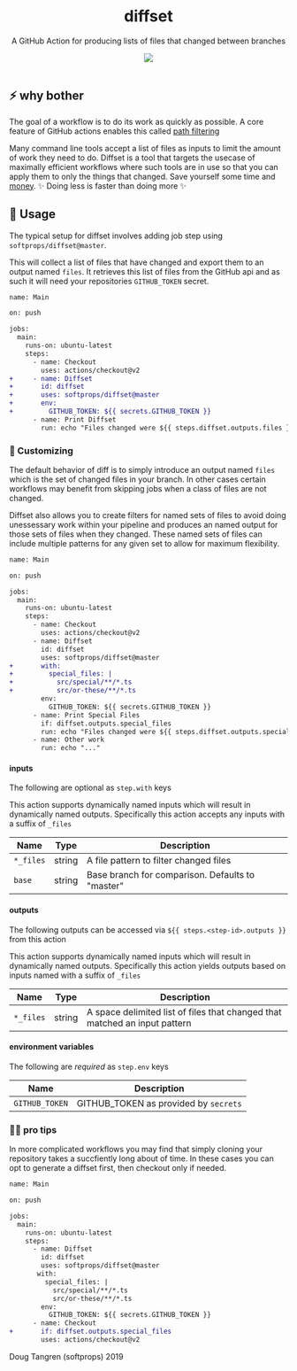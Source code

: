 <h1 align="center">
  diffset
</h1>

<p align="center">
   A GitHub Action for producing lists of files that changed between branches
</p>

<div align="center">
  <a href="https://github.com/softprops/diffset/actions">
		<img src="https://github.com/softprops/diffset/workflows/Main/badge.svg"/>
	</a>
</div>

<br />

## ⚡ why bother

The goal of a workflow is to do its work as quickly as possible. A core feature of GitHub actions enables this called [path filtering](https://help.github.com/en/actions/automating-your-workflow-with-github-actions/workflow-syntax-for-github-actions#onpushpull_requestpaths)

Many command line tools accept a list of files as inputs to limit the amount of work they need to do. Diffset is a tool that targets the usecase of maximally efficient workflows where such tools are in use so that you can apply them to only the things that changed. Save yourself some time and [money](https://help.github.com/en/github/setting-up-and-managing-billing-and-payments-on-github/about-billing-for-github-actions#about-billing-for-github-actions). ✨ Doing less is faster than doing more ✨

## 🤸 Usage

The typical setup for diffset involves adding job step using `softprops/diffset@master`.

This will collect a list of files that have changed and export them to an output named `files`. It retrieves this list of files from the GitHub api and as such it will need your repositories `GITHUB_TOKEN` secret.

```diff
name: Main

on: push

jobs:
  main:
    runs-on: ubuntu-latest
    steps:
      - name: Checkout
        uses: actions/checkout@v2
+     - name: Diffset
+       id: diffset
+       uses: softprops/diffset@master
+       env:
+         GITHUB_TOKEN: ${{ secrets.GITHUB_TOKEN }}
      - name: Print Diffset
        run: echo "Files changed were ${{ steps.diffset.outputs.files }}"
```

### 💅 Customizing

The default behavior of diff is to simply introduce an output named `files` which is the set of changed files in your branch. In other cases certain workflows may benefit from skipping jobs when a class of files are not changed.

Diffset also allows you to create filters for named sets of files to avoid doing unessessary work within your pipeline and produces an named output for those sets of files when they changed. These named sets of files can include multiple patterns for any given set to allow for maximum
flexibility.

```diff
name: Main

on: push

jobs:
  main:
    runs-on: ubuntu-latest
    steps:
      - name: Checkout
        uses: actions/checkout@v2
      - name: Diffset
        id: diffset
        uses: softprops/diffset@master
+       with:
+         special_files: |
+           src/special/**/*.ts
+           src/or-these/**/*.ts
        env:
          GITHUB_TOKEN: ${{ secrets.GITHUB_TOKEN }}
      - name: Print Special Files
        if: diffset.outputs.special_files
        run: echo "Files changed were ${{ steps.diffset.outputs.special_files }}"
      - name: Other work
        run: echo "..."
```

#### inputs

The following are optional as `step.with` keys

This action supports dynamically named inputs which will result in dynamically named outputs.
Specifically this action accepts any inputs with a suffix of `_files`

| Name        | Type    | Description                                                     |
|-------------|---------|-----------------------------------------------------------------|
| `*_files`   | string  | A file pattern to filter changed files                          |
| `base`      | string  | Base branch for comparison. Defaults to "master"                |


#### outputs

The following outputs can be accessed via `${{ steps.<step-id>.outputs }}` from this action

This action supports dynamically named inputs which will result in dynamically named outputs.
Specifically this action yields outputs based on inputs named with a suffix of `_files`

| Name        | Type    | Description                                                     |
|-------------|---------|-----------------------------------------------------------------|
| `*_files`   | string  | A space delimited list of files that changed that matched an input pattern |


#### environment variables

The following are *required* as `step.env` keys

| Name           | Description                          |
|----------------|--------------------------------------|
| `GITHUB_TOKEN` | GITHUB_TOKEN as provided by `secrets`|


### 💁‍♀️ pro tips

In more complicated workflows you may find that simply cloning your repository takes a succfiently long about of time. In these cases you can opt to generate a diffset first, then checkout only if needed.

```diff
name: Main

on: push

jobs:
  main:
    runs-on: ubuntu-latest
    steps:
      - name: Diffset
        id: diffset
        uses: softprops/diffset@master
       with:
         special_files: |
           src/special/**/*.ts
           src/or-these/**/*.ts
        env:
          GITHUB_TOKEN: ${{ secrets.GITHUB_TOKEN }}
      - name: Checkout
+       if: diffset.outputs.special_files
        uses: actions/checkout@v2
```

Doug Tangren (softprops) 2019
